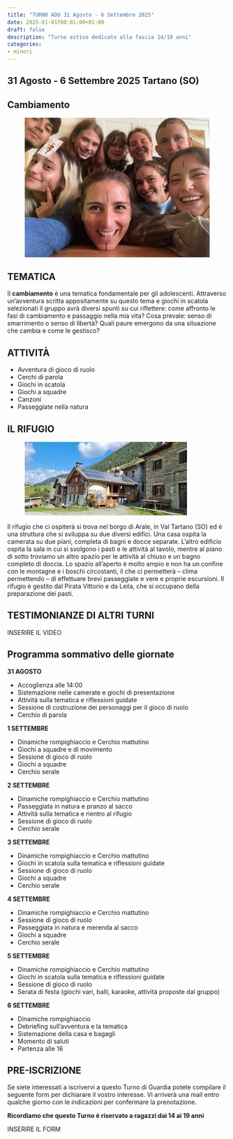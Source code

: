```yaml
---
title: "TURNO ADO 31 Agosto - 6 Settembre 2025"
date: 2025-01-01T00:01:00+01:00
draft: false
description: "Turno estivo dedicato alla fascia 14/19 anni"
categories:
- minori
---
```



## 31 Agosto - 6 Settembre 2025 Tartano (SO)
## Cambiamento
<figure>
      <img class=responsive-image src="gruppo.jpeg" alt="Persone giocano al tavolo" />
</figure>

## TEMATICA

Il **cambiamento** è una tematica fondamentale per gli adolescenti. 
Attraverso un’avventura scritta appositamente su questo tema e giochi in scatola selezionati il gruppo avrà diversi spunti su cui riflettere: come affronto le fasi di cambiamento e passaggio nella mia vita? Cosa prevale: senso di smarrimento o senso di libertà? Quali paure emergono da una situazione che cambia e come le gestisco?

## ATTIVITÀ

- Avventura di gioco di ruolo 
- Cerchi di parola
- Giochi in scatola
- Giochi a squadre
- Canzoni
- Passeggiate nella natura

## IL RIFUGIO

<figure>
      <img class=responsive-image src="rifugio.jpeg" alt="Persone giocano al tavolo" />
</figure>

Il rifugio che ci ospiterà si trova nel borgo di Arale, in Val Tartano (SO) ed è una struttura che si sviluppa su due diversi edifici. Una casa ospita la camerata su due piani, completa di bagni e docce separate. L’altro edificio ospita la sala in cui si svolgono i pasti e le attività al tavolo, mentre al piano di sotto troviamo un altro spazio per le attività al chiuso e un bagno completo di doccia.  Lo spazio all’aperto è molto ampio e non ha un confine con le montagne e i boschi circostanti, il che ci permetterà – clima permettendo – di effettuare brevi passeggiate e vere e proprie escursioni. Il rifugio è gestito dal Pirata Vittorio e da Leila, che si occupano della preparazione dei pasti. 


 ## TESTIMONIANZE DI ALTRI TURNI

 INSERIRE IL VIDEO

 ## Programma sommativo delle giornate

**31 AGOSTO**

- Accoglienza alle 14:00
- Sistemazione nelle camerate e giochi di presentazione
- Attività sulla tematica e riflessioni guidate
- Sessione di costruzione dei personaggi per il gioco di ruolo
- Cerchio di parola

**1 SETTEMBRE**

- Dinamiche rompighiaccio e Cerchio mattutino
- Giochi a squadre e di movimento
- Sessione di gioco di ruolo
- Giochi a squadre
- Cerchio serale

**2 SETTEMBRE**

- Dinamiche rompighiaccio e Cerchio mattutino
- Passeggiata in natura e pranzo al sacco
- Attività sulla tematica e rientro al rifugio
- Sessione di gioco di ruolo
- Cerchio serale

**3 SETTEMBRE**

- Dinamiche rompighiaccio e Cerchio mattutino
- Giochi in scatola sulla tematica e riflessioni guidate
- Sessione di gioco di ruolo
- Giochi a squadre
- Cerchio serale

**4 SETTEMBRE**

- Dinamiche rompighiaccio e Cerchio mattutino
- Sessione di gioco di ruolo
- Passeggiata in natura e merenda al sacco
- Giochi a squadre
- Cerchio serale

**5 SETTEMBRE**

- Dinamiche rompighiaccio e Cerchio mattutino
- Giochi in scatola sulla tematica e riflessioni guidate
- Sessione di gioco di ruolo
- Serata di festa (giochi vari, balli, karaoke, attività proposte dal gruppo)

**6 SETTEMBRE**

- Dinamiche rompighiaccio
- Debriefing sull’avventura e la tematica
- Sistemazione della casa e bagagli
- Momento di saluti
- Partenza alle 16

## PRE-ISCRIZIONE

Se siete interessati a iscrivervi a questo Turno di Guardia potete compilare
il seguente form per dichiarare il vostro interesse. Vi arriverà una mail
entro qualche giorno con le indicazioni per confermare la prenotazione. 

**Ricordiamo che questo Turno è riservato a ragazzi dai 14 ai 19 anni**

INSERIRE IL FORM
